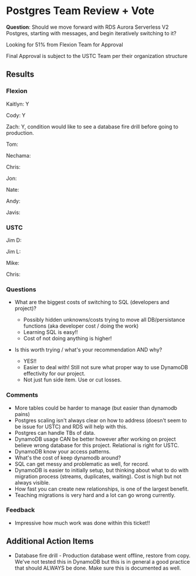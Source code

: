 # Postgres Team Review + Vote

**Question**: Should we move forward with RDS Aurora Serverless V2 Postgres, starting with messages, and begin iteratively switching to it?

Looking for 51% from Flexion Team for Approval

Final Approval is subject to the USTC Team per their organization structure

## Results

### Flexion
Kaitlyn: Y

Cody: Y

Zach: Y, condition would like to see a database fire drill before going to production. 

Tom:

Nechama:

Chris:

Jon:

Nate:

Andy: 

Javis:

### USTC
Jim D:

Jim L:

Mike: 

Chris:

### Questions

- What are the biggest costs of switching to SQL (developers and project)?
  - Possibly hidden unknowns/costs trying to move all DB/persistance functions (aka developer cost / doing the work)
  - Learning SQL is easy!! 
  - Cost of not doing anything is higher!

- Is this worth trying / what's your recommendation AND why?
  - YES!! 
  - Easier to deal with! Still not sure what proper way to use DynamoDB effectivity for our project.
  - Not just fun side item. Use or cut losses. 


### Comments

- More tables could be harder to manage (but easier than dynamodb pains)
- Postgres scaling isn't always clear on how to address (doesn't seem to be issue for USTC) and RDS will help with this.
- Postgres can handle TBs of data.
- DynamoDB usage CAN be better however after working on project believe wrong database for this project. Relational is right for USTC.
- DynamoDB know your access patterns. 
- What's the cost of keep dynamodb around?
- SQL can get messy and problematic as well, for record.
- DynamoDB is easier to initially setup, but thinking about what to do with migration process (streams, duplicates, waiting). Cost is high but not always visible. 
- How fast you can create new relationships, is one of the largest benefit.
- Teaching migrations is very hard and a lot can go wrong currently. 

### Feedback

- Impressive how much work was done within this ticket!!

## Additional Action Items

- Database fire drill - Production database went offline, restore from copy. We've not tested this in DynamoDB but this is in general a good practice that should ALWAYS be done. Make sure this is documented as well.